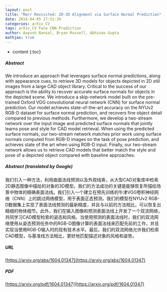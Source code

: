 ```yaml
---
layout: post
title: "Marr Revisited: 2D-3D Alignment via Surface Normal Prediction"
date: 2016-04-05 17:51:39
categories: arXiv_CV
tags: arXiv_CV Face CNN Prediction
author: Aayush Bansal, Bryan Russell, Abhinav Gupta
mathjax: true
---
```


* content
{:toc}

##### Abstract
We introduce an approach that leverages surface normal predictions, along with appearance cues, to retrieve 3D models for objects depicted in 2D still images from a large CAD object library. Critical to the success of our approach is the ability to recover accurate surface normals for objects in the depicted scene. We introduce a skip-network model built on the pre-trained Oxford VGG convolutional neural network (CNN) for surface normal prediction. Our model achieves state-of-the-art accuracy on the NYUv2 RGB-D dataset for surface normal prediction, and recovers fine object detail compared to previous methods. Furthermore, we develop a two-stream network over the input image and predicted surface normals that jointly learns pose and style for CAD model retrieval. When using the predicted surface normals, our two-stream network matches prior work using surface normals computed from RGB-D images on the task of pose prediction, and achieves state of the art when using RGB-D input. Finally, our two-stream network allows us to retrieve CAD models that better match the style and pose of a depicted object compared with baseline approaches.

##### Abstract (translated by Google)
我们引入一种方法，利用曲面法线预测以及外观线索，从大型CAD对象库中检索2D静态图像中描绘的对象的3D模型。我们的方法成功的关键是能够恢复所描绘场景中物体的精确表面法线。我们引入一个建立在预先训练的牛津VGG卷积神经网络（CNN）上的跳过网络模型，用于表面正态预测。我们的模型在NYUv2 RGB-D数据集上实现了表面法线预测的最新精度，并且与以前的方法相比，可以恢复出精细的物体细节。此外，我们在输入图像和预测表面法线上开发了一个双流网络，共同学习CAD模型检索的姿态和风格。当使用预测的表面法线时，我们的双流网络使用从姿态预测任务中的RGB-D图像计算的表面法线来匹配先前的工作，并且实现当使用RGB-D输入时的现有技术水平。最后，我们的双流网络允许我们检索CAD模型，与基准线方法相比，更好地匹配描述对象的风格和姿势。

##### URL
[https://arxiv.org/abs/1604.01347](https://arxiv.org/abs/1604.01347)

##### PDF
[https://arxiv.org/pdf/1604.01347](https://arxiv.org/pdf/1604.01347)

